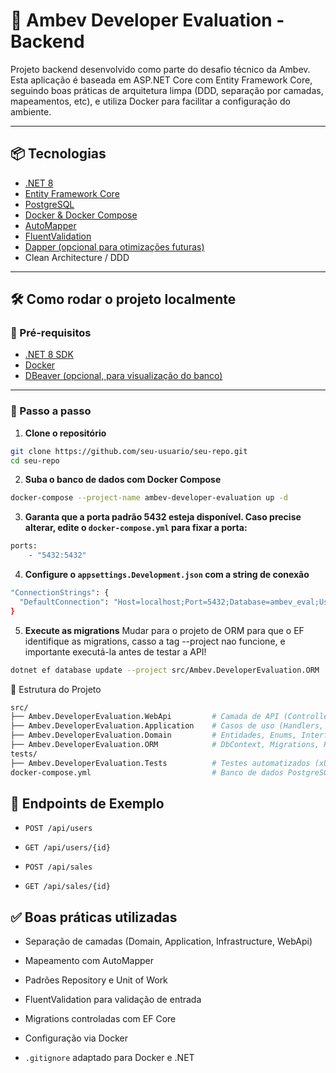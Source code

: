 # 🧪 Ambev Developer Evaluation - Backend

Projeto backend desenvolvido como parte do desafio técnico da Ambev. Esta aplicação é baseada em ASP.NET Core com Entity Framework Core, seguindo boas práticas de arquitetura limpa (DDD, separação por camadas, mapeamentos, etc), e utiliza Docker para facilitar a configuração do ambiente.

---

## 📦 Tecnologias

- [.NET 8](https://dotnet.microsoft.com/en-us/)
- [Entity Framework Core](https://learn.microsoft.com/ef/core)
- [PostgreSQL](https://www.postgresql.org/)
- [Docker & Docker Compose](https://docs.docker.com/)
- [AutoMapper](https://automapper.org/)
- [FluentValidation](https://docs.fluentvalidation.net/)
- [Dapper (opcional para otimizações futuras)](https://dapper-tutorial.net/)
- Clean Architecture / DDD

---

## 🛠️ Como rodar o projeto localmente

### 🔁 Pré-requisitos

- [.NET 8 SDK](https://dotnet.microsoft.com/en-us/download)
- [Docker](https://www.docker.com/products/docker-desktop/)
- [DBeaver (opcional, para visualização do banco)](https://dbeaver.io/)

---

### 🚀 Passo a passo

1. **Clone o repositório**

```bash
git clone https://github.com/seu-usuario/seu-repo.git
cd seu-repo
```

2. **Suba o banco de dados com Docker Compose**

```bash
docker-compose --project-name ambev-developer-evaluation up -d
```



3. **Garanta que a porta padrão 5432 esteja disponível. Caso precise alterar, edite o `docker-compose.yml` para fixar a porta:**

```bash
ports: 
    - "5432:5432"
```

4. **Configure o `appsettings.Development.json` com a string de conexão**

```bash
"ConnectionStrings": {
  "DefaultConnection": "Host=localhost;Port=5432;Database=ambev_eval;Username=postgres;Password=postgres"
}
```

5. **Execute as migrations**
   Mudar para o projeto de ORM para que o EF identifique as migrations, casso a tag --project nao funcione, e importante executá-la antes de testar a API!

```bash
dotnet ef database update --project src/Ambev.DeveloperEvaluation.ORM
```

📁 Estrutura do Projeto

```bash
src/
├── Ambev.DeveloperEvaluation.WebApi         # Camada de API (Controllers, Endpoints)
├── Ambev.DeveloperEvaluation.Application    # Casos de uso (Handlers, Services)
├── Ambev.DeveloperEvaluation.Domain         # Entidades, Enums, Interfaces
├── Ambev.DeveloperEvaluation.ORM            # DbContext, Migrations, Repositórios EF
tests/
├── Ambev.DeveloperEvaluation.Tests          # Testes automatizados (xUnit)
docker-compose.yml                           # Banco de dados PostgreSQL

```

🧪 Endpoints de Exemplo
-----------------------

* `POST /api/users`

* `GET /api/users/{id}`

* `POST /api/sales`

* `GET /api/sales/{id}`

✅ Boas práticas utilizadas
--------------------------

* Separação de camadas (Domain, Application, Infrastructure, WebApi)

* Mapeamento com AutoMapper

* Padrões Repository e Unit of Work

* FluentValidation para validação de entrada

* Migrations controladas com EF Core

* Configuração via Docker

* `.gitignore` adaptado para Docker e .NET
